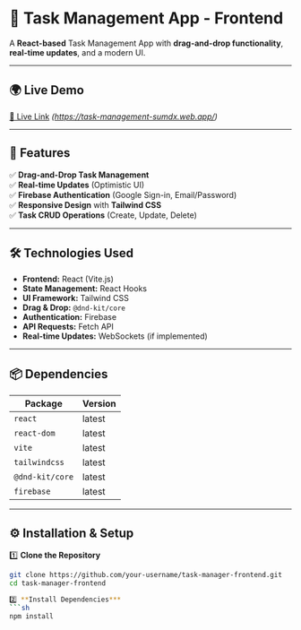 # 🚀 Task Management App - Frontend

A **React-based** Task Management App with **drag-and-drop functionality**, **real-time updates**, and a modern UI.

---

## 🌍 Live Demo  
[🔗 Live Link](#) _(https://task-management-sumdx.web.app/)_

---

## 📌 Features  
✅ **Drag-and-Drop Task Management**  
✅ **Real-time Updates** (Optimistic UI)  
✅ **Firebase Authentication** (Google Sign-in, Email/Password)  
✅ **Responsive Design** with **Tailwind CSS**  
✅ **Task CRUD Operations** (Create, Update, Delete)

---

## 🛠️ Technologies Used  
- **Frontend:** React (Vite.js)  
- **State Management:** React Hooks  
- **UI Framework:** Tailwind CSS  
- **Drag & Drop:** `@dnd-kit/core`  
- **Authentication:** Firebase  
- **API Requests:** Fetch API  
- **Real-time Updates:** WebSockets (if implemented)

---

## 📦 Dependencies  

| Package          | Version  |
|-----------------|----------|
| `react`         | latest   |
| `react-dom`     | latest   |
| `vite`          | latest   |
| `tailwindcss`   | latest   |
| `@dnd-kit/core` | latest   |
| `firebase`      | latest   |

---

## ⚙️ Installation & Setup  

1️⃣ **Clone the Repository**  
```sh
git clone https://github.com/your-username/task-manager-frontend.git
cd task-manager-frontend

2️⃣ **Install Dependencies***
```sh
npm install
